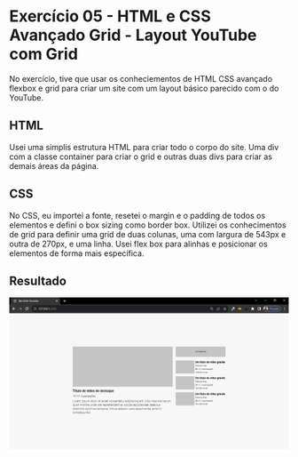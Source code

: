 # Exercício 05 - HTML e CSS Avançado Grid - Layout YouTube com Grid
 No exercício, tive que usar os conheciementos de HTML CSS avançado flexbox e grid para criar um site com um layout básico parecido com o do YouTube.

 ## HTML
 Usei uma simplis estrutura HTML para criar todo o corpo do site. Uma div com a classe container para criar o grid e outras duas divs para criar as demais áreas da página.

 ## CSS
 No CSS, eu importei a fonte, resetei o margin e o padding de todos os elementos e defini o box sizing como border box.
 Utilizei os conhecimentos de grid para definir uma grid de duas colunas, uma com largura de 543px e outra de 270px, e uma linha. Usei flex box para alinhas e posicionar os elementos de forma mais específica.

 ## Resultado
 ![alt text](src/picture/Screenshot_1.png)